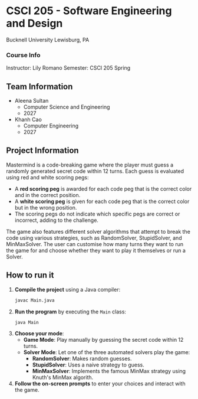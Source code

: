 # CSCI 205 - Software Engineering and Design
Bucknell University
Lewisburg, PA

### Course Info
Instructor: Lily Romano 
Semester: CSCI 205 Spring 

## Team Information
- Aleena Sultan
  - Computer Science and Engineering
  - 2027
- Khanh Cao
  - Computer Engineering 
  - 2027

## Project Information
Mastermind is a code-breaking game where the player must guess a randomly generated secret code within 12 turns. Each guess is evaluated using red and white scoring pegs:
- A **red scoring peg** is awarded for each code peg that is the correct color and in the correct position.
- A **white scoring peg** is given for each code peg that is the correct color but in the wrong position.
- The scoring pegs do not indicate which specific pegs are correct or incorrect, adding to the challenge.

The game also features different solver algorithms that attempt to break the code using various strategies, such as RandomSolver, StupidSolver, and MinMaxSolver.
The user can customise how many turns they want to run the game for and choose whether they want to play it themselves or run a Solver. 
## How to run it
1. **Compile the project** using a Java compiler:
   ```sh
   javac Main.java
   ```
2. **Run the program** by executing the `Main` class:
   ```sh
   java Main
   ```
3. **Choose your mode**:
   - **Game Mode**: Play manually by guessing the secret code within 12 turns.
   - **Solver Mode**: Let one of the three automated solvers play the game:
     - **RandomSolver**: Makes random guesses.
     - **StupidSolver**: Uses a naive strategy to guess.
     - **MinMaxSolver**: Implements the famous MinMax strategy using Knuth's MinMax algorith.
4. **Follow the on-screen prompts** to enter your choices and interact with the game.

